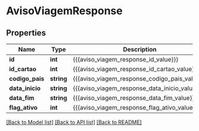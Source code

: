 # AvisoViagemResponse

## Properties
Name | Type | Description | Notes
------------ | ------------- | ------------- | -------------
**id** | **int** | {{{aviso_viagem_response_id_value}}} | [optional] 
**id_cartao** | **int** | {{{aviso_viagem_response_id_cartao_value}}} | [optional] 
**codigo_pais** | **string** | {{{aviso_viagem_response_codigo_pais_value}}} | [optional] 
**data_inicio** | **string** | {{{aviso_viagem_response_data_inicio_value}}} | [optional] 
**data_fim** | **string** | {{{aviso_viagem_response_data_fim_value}}} | [optional] 
**flag_ativo** | **int** | {{{aviso_viagem_response_flag_ativo_value}}} | [optional] 

[[Back to Model list]](../README.md#documentation-for-models) [[Back to API list]](../README.md#documentation-for-api-endpoints) [[Back to README]](../README.md)


